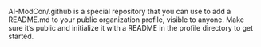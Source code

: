 AI-ModCon/.github is a special repository that you can use to add a README.md to your public organization profile, visible to anyone. Make sure it’s public and initialize it with a README in the profile directory to get started.
